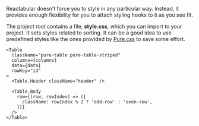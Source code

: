 Reactabular doesn't force you to style in any particular way. Instead, it provides enough flexibility for you to attach styling hooks to it as you see fit.

The project root contains a file, **style.css**, which you can import to your project. It sets styles related to sorting. It can be a good idea to use predefined styles like the ones provided by [Pure.css](http://purecss.io/) to save some effort.

```react
<Table
  className="pure-table pure-table-striped"
  columns={columns}
  data={data}
  rowKey="id"
>
  <Table.Header className="header" />

  <Table.Body
    row={(row, rowIndex) => ({
      className: rowIndex % 2 ? 'odd-row' : 'even-row',
    })}
  />
</Table>
```
